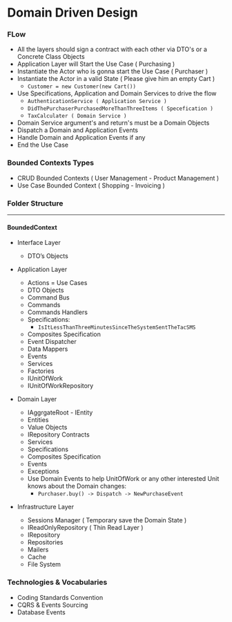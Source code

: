 # Domain Driven Design


### FLow ###
  * All the layers should sign a contract with each other via DTO's or a Concrete Class Objects
  * Application Layer will Start the Use Case ( Purchasing )
  * Instantiate the Actor who is gonna start the Use Case ( Purchaser )
  * Instantiate the Actor in a valid State ( Please give him an empty Cart )
    * ``` Customer = new Customer(new Cart()) ```
  * Use Specifications, Application and Domain Services to drive the flow 
    * ``` AuthenticationService ( Application Service ) ```
    * ``` DidThePurchaserPurchasedMoreThanThreeItems ( Specefication ) ```
    * ``` TaxCalculater ( Domain Service ) ```
  * Domain Service argument's and return's must be a Domain Objects
  * Dispatch a Domain and Application Events
  * Handle Domain and Application Events if any
  * End the Use Case 

### Bounded Contexts Types ###
* CRUD Bounded Contexts ( User Management - Product Management )
* Use Case Bounded Context ( Shopping - Invoicing )

### Folder Structure ###
---------------
#### BoundedContext ####
* Interface Layer
  * DTO’s Objects
* Application Layer
  * Actions = Use Cases
  * DTO Objects
  * Command Bus
  * Commands
  * Commands Handlers
  * Specifications:
    * ` IsItLessThanThreeMinutesSinceTheSystemSentTheTacSMS `
  * Composites Specification
  * Event Dispatcher
  * Data Mappers
  * Events
  * Services
  * Factories 
  * IUnitOfWork
  * IUnitOfWorkRepository
 
* Domain Layer
  * IAggrgateRoot - IEntity
  * Entities
  * Value Objects
  * IRepository Contracts
  * Services
  * Specifications 
  * Composites Specification
  * Events
  * Exceptions 
  * Use Domain Events to help UnitOfWork or any other interested Unit knows about the Domain changes:
    * ` Purchaser.buy() -> Dispatch -> NewPurchaseEvent ` 

* Infrastructure Layer
  * Sessions Manager ( Temporary save the Domain State )
  * IReadOnlyRepository ( Thin Read Layer )
  * IRepository
  * Repositories
  * Mailers 
  * Cache
  * File System 

### Technologies & Vocabularies ###
* Coding Standards Convention
* CQRS & Events Sourcing 
* Database Events




